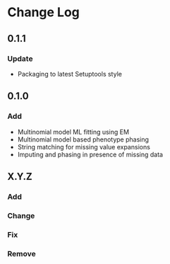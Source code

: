 # Change Log


## 0.1.1

### Update
- Packaging to latest Setuptools style


## 0.1.0

### Add
- Multinomial model ML fitting using EM
- Multinomial model based phenotype phasing
- String matching for missing value expansions
- Imputing and phasing in presence of missing data


## X.Y.Z
### Add
### Change
### Fix
### Remove
